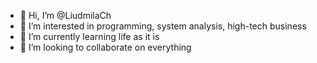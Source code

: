 - 👋 Hi, I’m @LiudmilaCh
- 👀 I’m interested in programming, system analysis, high-tech business
- 🌱 I’m currently learning life as it is
- 💞️ I’m looking to collaborate on everything 


<!---
LiudmilaCh/LiudmilaCh is a ✨ special ✨ repository because its `README.md` (this file) appears on your GitHub profile.
You can click the Preview link to take a look at your changes.
--->
